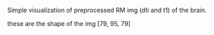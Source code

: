 Simple visualization of preprocessed RM img (dti and t1) of the brain.    

these are the shape of the img [79, 95, 79]
